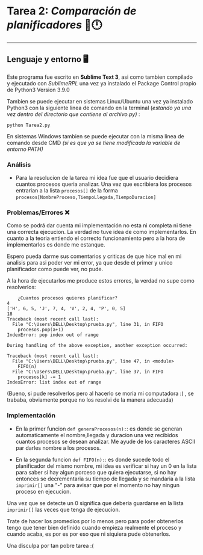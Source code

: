 # Tarea 2: _Comparación de planificadores_ 🚦🕛
---

## Lenguaje y entorno 🖥️

Este programa fue escrito en **Sublime Text 3**, asi como tambien compilado y ejecutado con _SublimeRPL_ una vez ya instalado el Package Control propio de Python3 Version 3.9.0

Tambien se puede ejecutar en sistemas Linux/Ubuntu una vez ya instalado Python3 con la siguiente linea de comando en la terminal (_estando ya una vez dentro del directorio que contiene al archivo.py)_ :
```
python Tarea2.py
```
En sistemas Windows tambien se puede ejecutar con la misma linea de comando desde CMD _(si es que ya se tiene modificada la variable de entorno PATH)_

### Análisis

* Para la resolucion de la tarea mi idea fue que el usuario decidiera cuantos procesos queria analizar. Una vez que escribiera los procesos entrarian a la lista `procesos[]` de la forma `procesos[NombreProceso,TiempoLlegada,TiempoDuracion]`

### Problemas/Errores ❌

Como se podrá dar cuenta mi implementación no esta ni completa ni tiene una correcta ejecucion. La verdad no tuve idea de como implementarlos. En cuanto a la teoria entiendo el correcto funcionamiento pero a la hora de implementarlos es donde me estanque.

Espero pueda darme sus comentarios y criticas de que hice mal en mi analisis para asi poder ver mi error, ya que desde el primer y unico planificador como puede ver, no pude.  

A la hora de ejecutarlos me produce estos errores, la verdad no supe como resolverlos:
```
	¿Cuantos procesos quieres planificar?
4
['H', 6, 5, 'J', 7, 4, 'V', 2, 4, 'P', 0, 5]
18
Traceback (most recent call last):
  File "C:\Users\DELL\Desktop\prueba.py", line 31, in FIFO
    procesos.pop(a+1)
IndexError: pop index out of range

During handling of the above exception, another exception occurred:

Traceback (most recent call last):
  File "C:\Users\DELL\Desktop\prueba.py", line 47, in <module>
    FIFO(n)
  File "C:\Users\DELL\Desktop\prueba.py", line 37, in FIFO
    procesos[k] -= 1
IndexError: list index out of range
```
(Bueno, si pude resolverlos pero al hacerlo se moria mi computadora :( , se trababa, obviamente porque no los resolvi de la manera adecuada)

### Implementación

* En la primer funcion `def generaProcesos(n):`: es donde se generan automaticamente el nombre,llegada y duracion una vez recibidos cuantos procesos se desean analizar.
Me ayude de los caracteres ASCII par darles nombre a los procesos.

* En la segunda funcion `def FIFO(n):`: es donde sucede todo el planificador del mismo nombre, mi idea es verificar si hay un 0 en la lista para saber si hay algun porceso que quiera ejecutarse, si no hay entonces se decrementaria su tiempo de llegada y se mandaria a la lista `imprimir[]` una "-" para avisar que por el momento no hay ningun proceso en ejecucion.

Una vez que se detecte un 0 significa que deberia guardarse en la lista `imprimir[]` las veces que tenga de ejecucion.

Trate de hacer los promedios por lo menos pero para poder obtenerlos tengo que tener bien definido cuando empieza realmente el proceso y cuando acaba, es por es por eso que ni siquiera pude obtenerlos.

Una disculpa por tan pobre tarea :(


